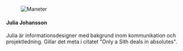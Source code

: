 





<div class="author-byline">
<figure class="figure left">
<img src="image/byline.jpg" class="figure left" alt="Maneter">

<!-- <figcaption>

<p>Julia Johansson</p>

</figcaption> -->
</figure>

<h4>Julia Johansson</h4>
<p>Julia är informationsdesigner med bakgrund inom kommunikation och projektledning. Gillar det meta i citatet "Only a Sith deals in absolutes".</p>
</div>

<!--
<a href="https://www.gravatar.com/avatar/02f8a1876759ad09f215055ff17cc318.jpg"><img src="https://www.gravatar.com/avatar/02f8a1876759ad09f215055ff17cc318.jpg?r=pg&amp;d=wavatar&amp;s=80" alt="Mikael Roos"></a>

[FIGURE src=image/byline.jpg alt="Maneter"] -->



<!-- <div class="author-byline">
<figure class="figure left">
<a href="https://www.gravatar.com/avatar/02f8a1876759ad09f215055ff17cc318.jpg"><img src="https://www.gravatar.com/avatar/02f8a1876759ad09f215055ff17cc318.jpg?r=pg&amp;d=wavatar&amp;s=80" alt="Mikael Roos"></a>
<figcaption>

<p>Mikael Roos</p>

</figcaption>
</figure>

<p><a href="https://plus.google.com/101196514892086552893" rel="author"><strong>Mikael Roos</strong></a> undervisar vid Blekinge Tekniska Högskola och skriver om webbprogrammering, webbutveckling och utmaningen med att undervisa på distans och campus. Mikael driver ett företag inom webbprogrammering och på kvällarna utvecklar han sina projekt inom öppen källkod.</p>
</div> -->
